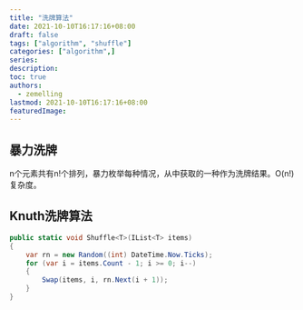 ```yaml
---
title: "洗牌算法"
date: 2021-10-10T16:17:16+08:00
draft: false
tags: ["algorithm", "shuffle"]
categories: ["algorithm",]
series:
description:
toc: true
authors:
  - zemelling
lastmod: 2021-10-10T16:17:16+08:00
featuredImage:
---
```


## 暴力洗牌

n个元素共有n!个排列，暴力枚举每种情况，从中获取的一种作为洗牌结果。O(n!)复杂度。

## Knuth洗牌算法

```c#
public static void Shuffle<T>(IList<T> items)
{
    var rn = new Random((int) DateTime.Now.Ticks);
    for (var i = items.Count - 1; i >= 0; i--)
    {
        Swap(items, i, rn.Next(i + 1));
    }
}
```